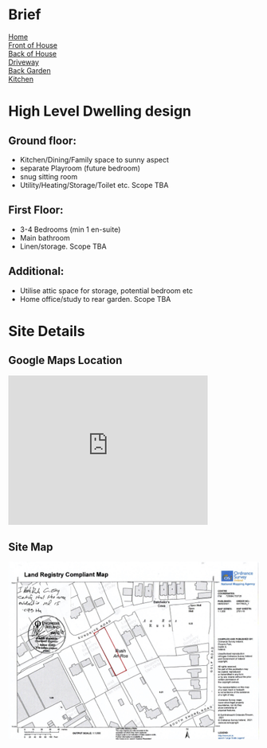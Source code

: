 
# Brief
[Home](brief.md) <br/>
[Front of House](front.md) <br/>
[Back of House](back.md) <br/>
[Driveway](driveway.md) <br/>
[Back Garden](garden.md) <br/>
[Kitchen](kitchen.md) <br/>

# High Level Dwelling design

## Ground floor:
- Kitchen/Dining/Family space to sunny aspect
- separate Playroom (future bedroom)
- snug sitting room
- Utility/Heating/Storage/Toilet etc. Scope TBA

## First Floor:
- 3-4 Bedrooms (min 1 en-suite) 
- Main bathroom
- Linen/storage. Scope TBA

## Additional:
- Utilise attic space for storage, potential bedroom etc
- Home office/study to rear garden. Scope TBA


#  Site Details
## Google Maps Location
<iframe src="https://www.google.com/maps/embed?pb=!4v1615742316000!6m8!1m7!1sOuTnY1AFFNivPruVMmHU_g!2m2!1d53.51872555085409!2d-6.105114580492074!3f118.42816457784701!4f-5.269892324520953!5f0.7820865974627469" width="400" height="300" style="border:0;" allowfullscreen="" loading="lazy"></iframe>


## Site Map
![House 1](images/sitemap.jpg "House 1")

